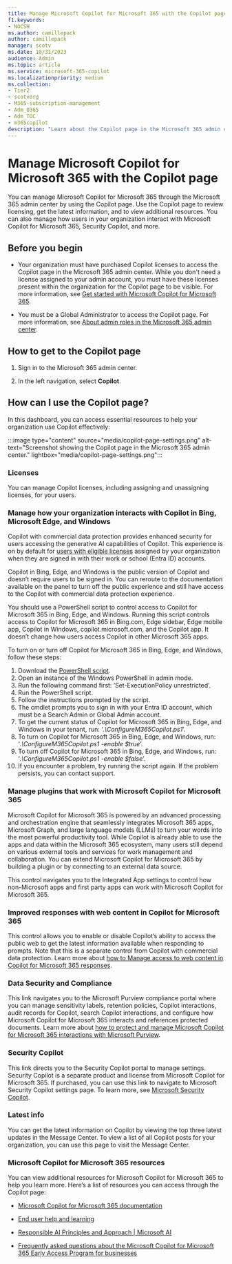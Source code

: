 ```yaml
---
title: Manage Microsoft Copilot for Microsoft 365 with the Copilot page
f1.keywords:
- NOCSH
ms.author: camillepack
author: camillepack
manager: scotv
ms.date: 10/31/2023
audience: Admin
ms.topic: article
ms.service: microsoft-365-copilot
ms.localizationpriority: medium
ms.collection: 
- Tier2
- scotvorg
- M365-subscription-management 
- Adm_O365
- Adm_TOC
- m365copilot
description: "Learn about the Copilot page in the Microsoft 365 admin center."
---
```


# Manage Microsoft Copilot for Microsoft 365 with the Copilot page

You can manage Microsoft Copilot for Microsoft 365 through the Microsoft 365 admin center by using the Copilot page. Use the Copilot page to review licensing, get the latest information, and to view additional resources. You can also manage how users in your organization interact with Microsoft Copilot for Microsoft 365, Security Copilot, and more.

## Before you begin

- Your organization must have purchased Copilot licenses to access the Copilot page in the Microsoft 365 admin center. While you don't need a license assigned to your admin account, you must have these licenses present within the organization for the Copilot page to be visible. For more information, see [Get started with Microsoft Copilot for Microsoft 365](microsoft-365-copilot-setup.md).

- You must be a Global Administrator to access the Copilot page. For more information, see [About admin roles in the Microsoft 365 admin center](/microsoft-365/admin/add-users/about-admin-roles).

## How to get to the Copilot page

1. Sign in to the Microsoft 365 admin center.

2. In the left navigation, select **Copilot**.

## How can I use the Copilot page?

In this dashboard, you can access essential resources to help your organization use Copilot effectively:

:::image type="content" source="media/copilot-page-settings.png" alt-text="Screenshot showing the Copilot page in the Microsoft 365 admin center." lightbox="media/copilot-page-settings.png":::

### Licenses

You can manage Copilot licenses, including assigning and unassigning licenses, for your users.

### Manage how your organization interacts with Copilot in Bing, Microsoft Edge, and Windows

Copilot with commercial data protection provides enhanced security for users accessing the generative AI capabilities of Copilot. This experience is on by default for [users with eligible licenses](/copilot/manage#commercial-data-protection-eligibility) assigned by your organization when they are signed in with their work or school (Entra ID) accounts.

Copilot in Bing, Edge, and Windows is the public version of Copilot and doesn’t require users to be signed in. You can reroute to the documentation available on the panel to turn off the public experience and still have access to the Copilot with commercial data protection experience.

You should use a PowerShell script to control access to Copilot for Microsoft 365 in Bing, Edge, and Windows. Running this script controls access to Copilot for Microsoft 365 in Bing.com, Edge sidebar, Edge mobile app, Copilot in Windows, copilot.microsoft.com, and the Copilot app. It doesn’t change how users access Copilot in other Microsoft 365 apps.  

To turn on or turn off Copilot for Microsoft 365 in Bing, Edge, and Windows, follow these steps:

1. Download the [PowerShell script](https://download.microsoft.com/download/8/9/d/89d41212-7ece-414c-b6d3-f4ecb070c613/ConfigureM365Copilot.ps1).
2. Open an instance of the Windows PowerShell in admin mode.
3. Run the following command first: ‘Set-ExecutionPolicy unrestricted’.
4. Run the PowerShell script.
5. Follow the instructions prompted by the script.
6. The cmdlet prompts you to sign in with your Entra ID account, which must be a Search Admin or Global Admin account.
7. To get the current status of Copilot for Microsoft 365 in Bing, Edge, and Windows in your tenant, run: ‘*.\ConfigureM365Copilot.ps1*’.
8. To turn on Copilot for Microsoft 365 in Bing, Edge, and Windows, run: ‘*.\ConfigureM365Copilot.ps1 -enable $true*’.
9. To turn off Copilot for Microsoft 365 in Bing, Edge, and Windows, run: ‘*.\ConfigureM365Copilot.ps1 -enable $false*’.
10. If you encounter a problem, try running the script again. If the problem persists, you can contact support.

### Manage plugins that work with Microsoft Copilot for Microsoft 365

Microsoft Copilot for Microsoft 365 is powered by an advanced processing and orchestration engine that seamlessly integrates Microsoft 365 apps, Microsoft Graph, and large language models (LLMs) to turn your words into the most powerful productivity tool. While Copilot is already able to use the apps and data within the Microsoft 365 ecosystem, many users still depend on various external tools and services for work management and collaboration. You can extend Microsoft Copilot for Microsoft 365 by building a plugin or by connecting to an external data source.

This control navigates you to the Integrated App settings to control how non-Microsoft apps and first party apps can work with Microsoft Copilot for Microsoft 365.

### Improved responses with web content in Copilot for Microsoft 365

This control allows you to enable or disable Copilot’s ability to access the public web to get the latest information available when responding to prompts. Note that this is a separate control from Copilot with commercial data protection. Learn more about [how to Manage access to web content in Copilot for Microsoft 365 responses](manage-public-web-access.md).

### Data Security and Compliance

This link navigates you to the Microsoft Purview compliance portal where you can manage sensitivity labels, retention policies, Copilot interactions, audit records for Copilot, search Copilot interactions, and configure how Microsoft Copilot for Microsoft 365 interacts and references protected documents. Learn more about [how to protect and manage Microsoft Copilot for Microsoft 365 interactions with Microsoft Purview](/purview/ai-microsoft-purview).

### Security Copilot

This link directs you to the Security Copilot portal to manage settings. Security Copilot is a separate product and license from Microsoft Copilot for Microsoft 365. If purchased, you can use this link to navigate to Microsoft Security Copilot settings page. To learn more, see [Microsoft Security Copilot](/security-copilot/).

### Latest info

You can get the latest information on Copilot by viewing the top three latest updates in the Message Center. To view a list of all Copilot posts for your organization, you can use this page to visit the Message Center.

### Microsoft Copilot for Microsoft 365 resources

You can view additional resources for Microsoft Copilot for Microsoft 365 to help you learn more. Here’s a list of resources you can access through the Copilot page:

- [Microsoft Copilot for Microsoft 365 documentation](index.yml)

- [End user help and learning](https://support.microsoft.com/copilot)

- [Responsible AI Principles and Approach \| Microsoft AI](https://www.microsoft.com/ai/principles-and-approach/)

- [Frequently asked questions about the Microsoft Copilot for Microsoft 365 Early Access Program for businesses](https://support.microsoft.com/office/frequently-asked-questions-about-the-microsoft-365-copilot-early-access-program-for-businesses-6630289c-3e93-4065-8350-fdecadb5a1f3)
